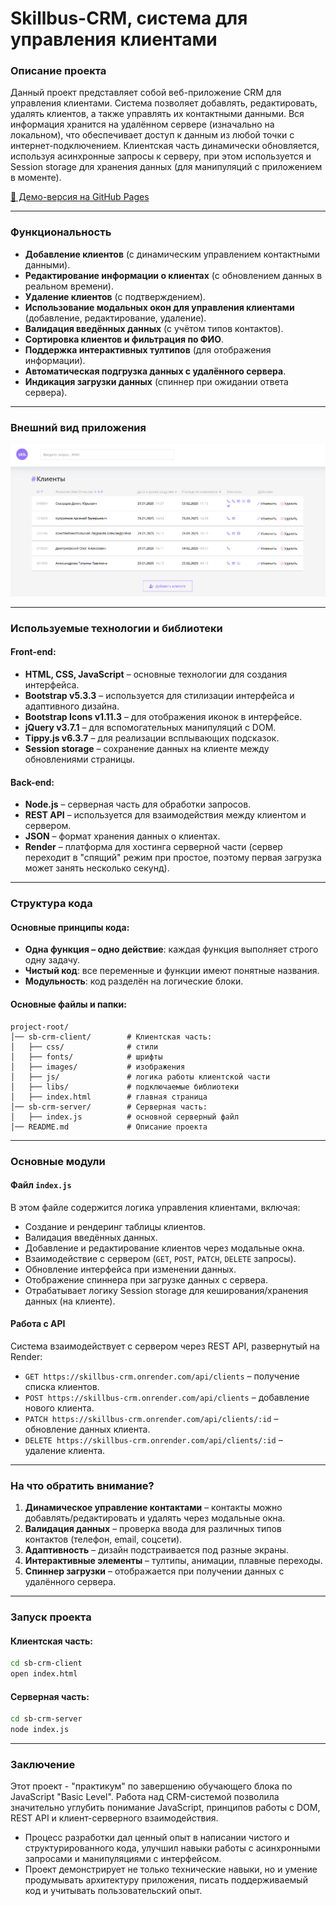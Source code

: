 # Skillbus-CRM, система для управления клиентами

### Описание проекта

Данный проект представляет собой веб-приложение CRM для управления клиентами. Система позволяет добавлять, редактировать, удалять клиентов, а также управлять их контактными данными. Вся информация хранится на удалённом сервере (изначально на локальном), что обеспечивает доступ к данным из любой точки с интернет-подключением. Клиентская часть динамически обновляется, используя асинхронные запросы к серверу, при этом используется и Session storage для хранения данных (для манипуляций с приложением в моменте).

[🔗 Демо-версия на GitHub Pages](https://matowdev.github.io/fullstack-js-by-skillbox/core-courses/3-js-basic-level/practicum-js-basic-level/sb-crm-client/)

---

### Функциональность

- **Добавление клиентов** (с динамическим управлением контактными данными).
- **Редактирование информации о клиентах** (с обновлением данных в реальном времени).
- **Удаление клиентов** (с подтверждением).
- **Использование модальных окон для управления клиентами** (добавление, редактирование, удаление).
- **Валидация введённых данных** (с учётом типов контактов).
- **Сортировка клиентов и фильтрация по ФИО**.
- **Поддержка интерактивных тултипов** (для отображения информации).
- **Автоматическая подгрузка данных с удалённого сервера**.
- **Индикация загрузки данных** (спиннер при ожидании ответа сервера).

---

### Внешний вид приложения

![Skillbus-CRM](https://github.com/matowdev/fullstack-js-by-skillbox/blob/main/core-courses/3-js-basic-level/practicum-js-basic-level/sb-crm-client/images/final-app-view.png?raw=true)

---

### Используемые технологии и библиотеки

#### Front-end:

- **HTML, CSS, JavaScript** – основные технологии для создания интерфейса.
- **Bootstrap v5.3.3** – используется для стилизации интерфейса и адаптивного дизайна.
- **Bootstrap Icons v1.11.3** – для отображения иконок в интерфейсе.
- **jQuery v3.7.1** – для вспомогательных манипуляций с DOM.
- **Tippy.js v6.3.7** – для реализации всплывающих подсказок.
- **Session storage** – сохранение данных на клиенте между обновлениями страницы.

#### Back-end:

- **Node.js** – серверная часть для обработки запросов.
- **REST API** – используется для взаимодействия между клиентом и сервером.
- **JSON** – формат хранения данных о клиентах.
- **Render** – платформа для хостинга серверной части (сервер переходит в "спящий" режим при простое, поэтому первая загрузка может занять несколько секунд).

---

### Структура кода

#### Основные принципы кода:

- **Одна функция – одно действие**: каждая функция выполняет строго одну задачу.
- **Чистый код**: все переменные и функции имеют понятные названия.
- **Модульность**: код разделён на логические блоки.

#### Основные файлы и папки:

```
project-root/
│── sb-crm-client/        # Клиентская часть:
│   ├── css/              # стили
│   ├── fonts/            # шрифты
│   ├── images/           # изображения
│   ├── js/               # логика работы клиентской части
│   ├── libs/             # подключаемые библиотеки
│   ├── index.html        # главная страница
│── sb-crm-server/        # Серверная часть:
│   ├── index.js          # основной серверный файл
│── README.md             # Описание проекта
```

---

### Основные модули

#### Файл `index.js`

В этом файле содержится логика управления клиентами, включая:

- Создание и рендеринг таблицы клиентов.
- Валидация введённых данных.
- Добавление и редактирование клиентов через модальные окна.
- Взаимодействие с сервером (`GET`, `POST`, `PATCH`, `DELETE` запросы).
- Обновление интерфейса при изменении данных.
- Отображение спиннера при загрузке данных с сервера.
- Отрабатывает логику Session storage для кеширования/хранения данных (на клиенте).

#### Работа с API

Система взаимодействует с сервером через REST API, развернутый на Render:

- `GET https://skillbus-crm.onrender.com/api/clients` – получение списка клиентов.
- `POST https://skillbus-crm.onrender.com/api/clients` – добавление нового клиента.
- `PATCH https://skillbus-crm.onrender.com/api/clients/:id` – обновление данных клиента.
- `DELETE https://skillbus-crm.onrender.com/api/clients/:id` – удаление клиента.

---

### На что обратить внимание?

1. **Динамическое управление контактами** – контакты можно добавлять/редактировать и удалять через модальные окна.
2. **Валидация данных** – проверка ввода для различных типов контактов (телефон, email, соцсети).
3. **Адаптивность** – дизайн подстраивается под разные экраны.
4. **Интерактивные элементы** – тултипы, анимации, плавные переходы.
5. **Спиннер загрузки** – отображается при получении данных с удалённого сервера.

---

### Запуск проекта

#### Клиентская часть:

```sh
cd sb-crm-client
open index.html
```

#### Серверная часть:

```sh
cd sb-crm-server
node index.js
```

---

### Заключение

Этот проект - "практикум" по завершению обучающего блока по JavaScript "Basic Level". Работа над CRM-системой позволила значительно углубить понимание JavaScript, принципов работы с DOM, REST API и клиент-серверного взаимодействия.

- Процесс разработки дал ценный опыт в написании чистого и структурированного кода, улучшил навыки работы с асинхронными запросами и манипуляциями с интерфейсом.
- Проект демонстрирует не только технические навыки, но и умение продумывать архитектуру приложения, писать поддерживаемый код и учитывать пользовательский опыт.
